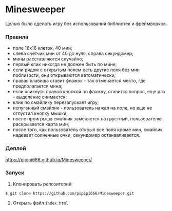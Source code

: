 # Minesweeper

Целью было сделать игру без использования библиотек и фреймворков.

### Правила
- поле 16x16 клеток, 40 мин;
- слева счетчик мин от 40 до нуля, справа секундомер;
- мины расставляются случайно;
- первый клик никогда не должен быть по мине;
- если рядом с открытым полем есть другие поля без мин поблизости, они открываются автоматически;
- правая клавиша ставит флажок - так отмечается место, где предполагается мина;
- если кликнуть правой кнопкой по флажку, ставится вопрос, еще раз - выделение снимается;
- клик по смайлику перезапускает игру;
- испуганный смайлик - пользователь нажал на поле, но еще не отпустил кнопку мышки;
- после проигрыша смайлик заменяется на грустный, пользователю раскрывается карта мин;
- после того, как пользователь открыл все поля кроме мин, смайлик надевает солнечные очки, секундомер останавливается.

### Деплой
https://pipipi666.github.io/Minesweeper/

### Запуск
1. Клонировать репозиторий
```
$ git clone https://github.com/pipipi666/Minesweeper.git
```
2. Открыть файл ```index.html```
